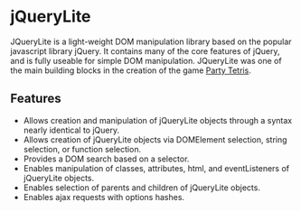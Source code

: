 # jQueryLite

JQueryLite is a light-weight DOM manipulation library based on the popular javascript library jQuery.  It contains many of the core features of jQuery, and is fully useable for simple DOM manipulation.  JQueryLite was one of the main building blocks in the creation of the game <a href='http://pmckelvy1.github.io/PartyTetris/'>Party Tetris</a>.

## Features

* Allows creation and manipulation of jQueryLite objects through a syntax nearly identical to jQuery.
* Allows creation of jQueryLite objects via DOMElement selection, string selection, or function selection.
* Provides a DOM search based on a selector.
* Enables manipulation of classes, attributes, html, and eventListeners of jQueryLite objects.
* Enables selection of parents and children of jQueryLite objects.
* Enables ajax requests with options hashes.

